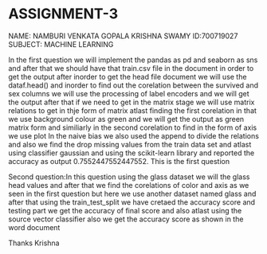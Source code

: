 # ASSIGNMENT-3
NAME: NAMBURI VENKATA GOPALA KRISHNA SWAMY
ID:700719027
SUBJECT: MACHINE LEARNING 


In the first question we will implement the pandas as pd and seaborn as sns and after that we should have that train.csv file in the document in order to get the output after inorder to get the head file document we will use the dataf.head() and inorder to find out the corelation between the survived and sex columns we will use the processing of label encoders and we will get the output after that if we need to get in the matrix stage we will use matrix relations to get in thje form of matrix atlast finding the first corelation in that we use background colour as green and we will get the output as green matrix form and similiarly in the second corelation to find in the form of axis we use plot 
In the naive bias we also used the append to divide the relations and also we find the drop missing values from the train  data set and atlast using classifier gaussian and using the scikit-learn library and reported the accuracy as output 0.7552447552447552. This is the first question 



Second question:In this question using the glass dataset we will the glass head values and after that we find the corelations of color and axis as we seen in the first question but here we use another dataset named glass and after that using the train_test_split we have cretaed the accuracy score and testing part we get the accuracy of final score 
and also atlast using the source vector classifier also we get the accuracy score as shown in the word document 

Thanks 
Krishna 



